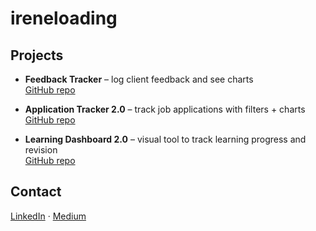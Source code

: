 # ireneloading
## Projects
- **Feedback Tracker** – log client feedback and see charts  
  [GitHub repo](https://github.com/ireneloading/feedback-tracker)

- **Application Tracker 2.0** – track job applications with filters + charts  
  [GitHub repo](https://github.com/ireneloading/application-tracker-2.0)

- **Learning Dashboard 2.0** – visual tool to track learning progress and revision  
  [GitHub repo](https://github.com/ireneloading/learning-dashboard-2.0)

## Contact
[LinkedIn](https://www.linkedin.com/in/irene-baiden/) · [Medium](https://medium.com/@ireneloading)
